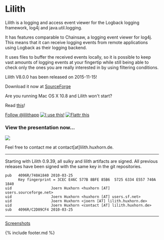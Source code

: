 # Lilith

Lilith is a logging and access event viewer for the Logback logging
framework, log4j and java.util.logging.


It has features comparable to Chainsaw, a logging event viewer for log4j.
This means that it can receive logging events from remote applications using
Logback as their logging backend.


It uses files to buffer the received events locally, so it is possible to
keep vast amounts of logging events at your fingertip while still being able
to check only the ones you are really interested in by using filtering
conditions.


Lilith V8.0.0 has been released on 2015-11-15!


Download it now at [SourceForge][ext-sf-files]


Are you running Mac OS X 10.8 and Lilith won't start?

Read [this][osx]!


<a href="//twitter.com/lilithapp" class="twitter-follow-button" data-show-count="false">Follow @lilithapp</a><script async src="//platform.twitter.com/widgets.js" charset="utf-8"></script>
[![][ext-ohloh-btn]][ext-ohloh-prj] 
[![][ext-flattr-btn]][ext-flattr-lnk]

### View the presentation now...

[![][ext-yt-thumb]][ext-yt-lnk]


Feel free to contact me at contact[at]lilith.huxhorn.de.

---

Starting with Lilith 0.9.39, all sulky and lilith artifacts are signed.
All previous releases have been signed with the same key in the git
repositories.

```
pub   4096R/740A1840 2010-03-25
      Key fingerprint = 3CEC E46C 577B 8BFE 85B6  5725 6334 E557 740A 1840
uid                  Joern Huxhorn <huxhorn [AT] users.sourceforge.net>
uid                  Joern Huxhorn <huxhorn [AT] users.sf.net>
uid                  Joern Huxhorn <joern [AT] lilith.huxhorn.de>
uid                  Joern Huxhorn <contact [AT] lilith.huxhorn.de>
sub   4096R/C2D09CF4 2010-03-25
```

---

[Screenshots][screenshots]


{% include footer.md %}


[osx]: osx.html
[screenshots]: screenshots.html


[ext-sf-files]: //sourceforge.net/projects/lilith/files/lilith/8.0.0

[ext-ohloh-btn]: media/ohlo-70x23.png "I use this!"
[ext-ohloh-prj]: //www.ohloh.net/stack_entries/new?project_id=lilith "Support Lilith by adding it to your stack at Ohloh"

[ext-flattr-btn]: media/flattr-100x17.png "Flattr this"
[ext-flattr-lnk]: //flattr.com/thing/15170/Lilith-Logging-and-AccessEvent-Monitor-for-Logback "Flattr this"

[ext-yt-thumb]: //img.youtube.com/vi/R-VRDqMQwAg/0.jpg
[ext-yt-lnk]: //www.youtube.com/watch?v=R-VRDqMQwAg
